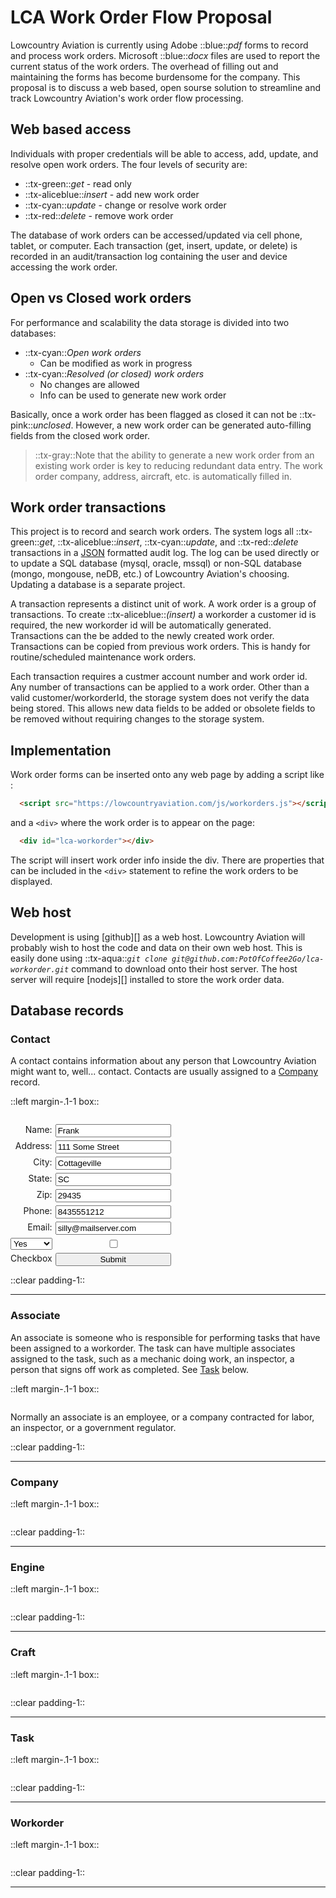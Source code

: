 # LCA Work Order Flow Proposal

Lowcountry Aviation is currently using Adobe ::blue::_pdf_ forms to record and process work orders. Microsoft ::blue::_docx_ files are used to report the current status of the work orders. The overhead of filling out and maintaining the forms has become burdensome for the company. This proposal is to discuss a web based, open sourse solution to streamline and track Lowcountry Aviation's work order flow processing.

## Web based access
Individuals with proper credentials will be able to access, add, update, and resolve open work orders. The four levels of security are:
 - ::tx-green::_get_ - read only
 - ::tx-aliceblue::_insert_ - add new work order
 - ::tx-cyan::_update_ - change or resolve work order
 - ::tx-red::_delete_ - remove work order

The database of work orders can be accessed/updated via cell phone, tablet, or computer. Each transaction (get, insert, update, or delete) is recorded in an audit/transaction log containing the user and device accessing the work order.

## Open vs Closed work orders
For performance and scalability the data storage is divided into two databases:
 - ::tx-cyan::_Open work orders_
   - Can be modified as work in progress
 - ::tx-cyan::_Resolved (or closed) work orders_
   - No changes are allowed
   - Info can be used to generate new work order
 
Basically, once a work order has been flagged as closed it can not be ::tx-pink::_unclosed_. However, a new work order can be generated auto-filling fields from the closed work order.
> ::tx-gray::Note that the ability to generate a new work order from an existing work order is key to reducing redundant data entry. The work order company, address, aircraft, etc. is automatically filled in. 

## Work order transactions
This project is to record and search work orders. The system logs all ::tx-green::_get_, ::tx-aliceblue::_insert_, ::tx-cyan::_update_, and ::tx-red::_delete_ transactions in a [JSON][] formatted audit log. The log can be used directly or to update a SQL database (mysql, oracle, mssql) or non-SQL database (mongo, mongouse, neDB, etc.) of Lowcountry Aviation's choosing. Updating a database is a separate project.

A transaction represents a distinct unit of work. A work order is a group of transactions. To create ::tx-aliceblue::_(insert)_ a workorder a customer id is required, the new workorder id will be automatically generated. Transactions can the be added to the newly created work order. Transactions can be copied from previous work orders. This is handy for routine/scheduled maintenance work orders.

Each transaction requires a custmer account number and work order id. Any number of transactions can be applied to a work order. Other than a valid customer/workorderId, the storage system does not verify the data being stored. This allows new data fields to be added or obsolete fields to be removed without requiring changes to the storage system.

## Implementation
Work order forms can be inserted onto any web page by adding a script like :
``` html
  <script src="https://lowcountryaviation.com/js/workorders.js"></script>
```

and a `<div>` where the work order is to appear on the page:
``` html
  <div id="lca-workorder"></div>
```
The script will insert work order info inside the div. There are properties that can be included in the `<div>` statement to refine the work orders to be displayed.

## Web host
Development is using [github][] as a web host. Lowcountry Aviation will probably wish to host the code and data on their own web host. This is easily done using ::tx-aqua::_`git clone git@github.com:PotOfCoffee2Go/lca-workorder.git`_ command to download onto their host server. The host server will require [nodejs][] installed to store the work order data.

## Database records

<style>
form.settings {
    display:grid;
    grid-template-columns: max-content max-content;
    grid-gap:5px;
}
form.settings label       { text-align:right; }
form.settings label:after { content: ":"; }

</style>

### Contact
A contact contains information about any person that Lowcountry Aviation might want to, well... contact. Contacts are usually assigned to a [Company](#company) record.

::left margin-.1-1 box::<pre><code id="schema-contact"></code></pre>

<form class="settings" accept-charset="UTF-8" action="action_page.php" autocomplete="off" method="GET" target="_blank">
	<label for="name">Name</label>
	<input name="name" type="text" value="Frank" /> 
	<label for="address">Address</label>
	<input name="address" type="text" value="111 Some Street" /> 
	<label for="city">City</label>
	<input name="city" type="text" value="Cottageville" /> 
	<label for="state">State</label>
	<input name="state" type="text" value="SC" /> 
	<label for="zip">Zip</label>
	<input name="zip" type="text" value="29435" /> 
	<label for="phone">Phone</label>
	<input name="phone" type="text" value="8435551212" /> 
	<label for="email">Email</label>
	<input name="email" type="text" value="silly@mailserver.com" /> 
	<select>
		<option selected="selected" value="1">Yes</option>
		<option value="2">No</option>
	</select>
	<input name="democheckbox" type="checkbox" value="1" /> Checkbox
	<button type="submit" value="Submit">Submit</button>
</form>

::clear padding-1::<hr>

### Associate
An associate is someone who is responsible for performing tasks that have been assigned to a workorder. The task can have multiple associates assigned to the task, such as a mechanic doing work, an inspector, a person that signs off work as completed. See [Task](#task) below.

::left margin-.1-1 box::<pre><code id="schema-associate"></code></pre>

Normally an associate is an employee, or a company contracted for labor, an inspector,
or a government regulator.

::clear padding-1::<hr>

### Company
::left margin-.1-1 box::<pre><code id="schema-company"></code></pre>

::clear padding-1::<hr>

### Engine
::left margin-.1-1 box::<pre><code id="schema-engine"></code></pre>

::clear padding-1::<hr>

### Craft
::left margin-.1-1 box::<pre><code id="schema-craft"></code></pre>

::clear padding-1::<hr>

### Task
::left margin-.1-1 box::<pre><code id="schema-task"></code></pre>

::clear padding-1::<hr>

### Workorder
::left margin-.1-1 box::<pre><code id="schema-workorder"></code></pre>

::clear padding-1::<hr>

<script>
   poc2go.fetch.json('http://localhost:8000/schema')
   .then(json => {
     document.getElementById('schema-associate').innerHTML = 
      hljs.highlight('json', JSON.stringify(json.schema.associate, null, 2)).value;
     document.getElementById('schema-contact').innerHTML = 
      hljs.highlight('json', JSON.stringify(json.schema.contact, null, 2)).value;
     document.getElementById('schema-company').innerHTML = 
      hljs.highlight('json', JSON.stringify(json.schema.company, null, 2)).value;
     document.getElementById('schema-engine').innerHTML = 
      hljs.highlight('json', JSON.stringify(json.schema.engine, null, 2)).value;
     document.getElementById('schema-craft').innerHTML = 
      hljs.highlight('json', JSON.stringify(json.schema.craft, null, 2)).value;
     document.getElementById('schema-task').innerHTML = 
      hljs.highlight('json', JSON.stringify(json.schema.task, null, 2)).value;
     document.getElementById('schema-workorder').innerHTML = 
      hljs.highlight('json', JSON.stringify(json.schema.workorder, null, 2)).value;

   });
</script>


[JSON]: https://www.json.org

